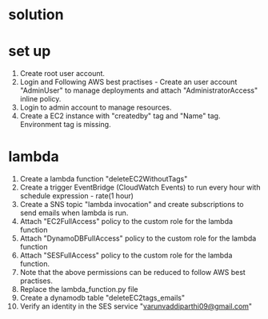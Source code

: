 # solution

# set up

1. Create root user account. 
2. Login and Following AWS best practises - Create an user account "AdminUser" to manage deployments and attach "AdministratorAccess" inline policy.
3. Login to admin account to manage resources.
4. Create a EC2 instance with "createdby" tag and "Name" tag. Environment tag is missing.

# lambda

1. Create a lambda function "deleteEC2WithoutTags"
2. Create a trigger EventBridge (CloudWatch Events) to run every hour with schedule expression - rate(1 hour)
3. Create a SNS topic "lambda invocation" and create subscriptions to send emails when lambda is run.
4. Attach "EC2FullAccess" policy to the custom role for the lambda function
5. Attach "DynamoDBFullAccess" policy to the custom role for the lambda function
6. Attach "SESFullAccess" policy to the custom role for the lambda function.
7. Note that the above permissions can be reduced to follow AWS best practises.
8. Replace the lambda_function.py file
9. Create a dynamodb table "deleteEC2tags_emails"
10. Verify an identity in the SES service "varunvaddiparthi09@gmail.com"
